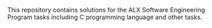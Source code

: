 This repository contains solutions for the ALX Software Engineering Program tasks including C programming language and other tasks.

